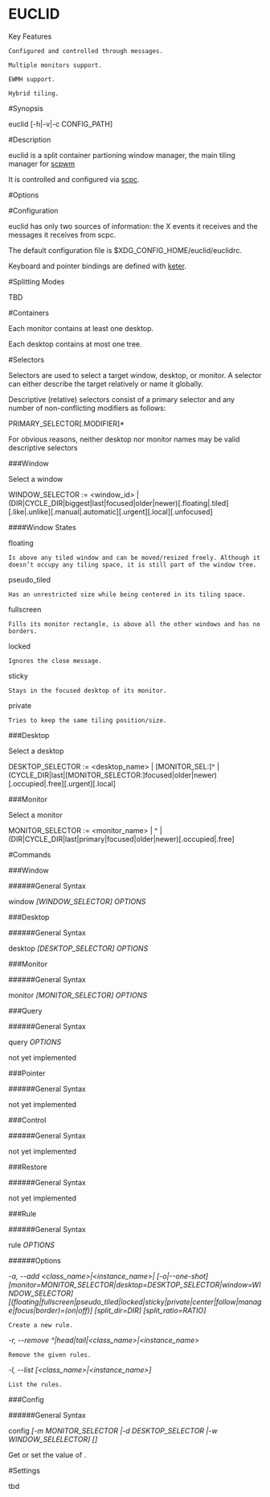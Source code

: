 # EUCLID

Key Features

    Configured and controlled through messages.

    Multiple monitors support.

    EWMH support.

    Hybrid tiling.


#Synopsis

euclid [-h|-v|-c CONFIG_PATH]


#Description


euclid is a split container partioning window manager, the main tiling manager for [scpwm](https://github.com/thrisp/scpwm) 

It is controlled and configured via [scpc](https://github.com/thrisp/scpwm/tree/master/scpc).


#Options
<!---
-h

    Print the synopsis and exit.

-v 

    verbose logging of messages to stdout

-version

    Print the version and exit.

-c CONFIG_PATH

    Use the given configuration file.
-->

#Configuration


euclid has only two sources of information: the X events it receives and the messages it receives from scpc.

The default configuration file is $XDG_CONFIG_HOME/euclid/euclidrc.

Keyboard and pointer bindings are defined with [keter](https://github.com/thrisp/scpwm/tree/master/keter).

<!---Example configuration files can be found in the examples directory.-->


#Splitting Modes

TBD


#Containers

Each monitor contains at least one desktop.

Each desktop contains at most one tree.


#Selectors


Selectors are used to select a target window, desktop, or monitor. A selector can either describe the target relatively or name it globally.

Descriptive (relative) selectors consist of a primary selector and any number of non-conflicting modifiers as follows:

PRIMARY_SELECTOR[.MODIFIER]\*

For obvious reasons, neither desktop nor monitor names may be valid descriptive selectors

###Window

Select a window

WINDOW_SELECTOR := <window_id> | (DIR|CYCLE_DIR|biggest|last|focused|older|newer)[.floating|.tiled][.like|.unlike][.manual|.automatic][.urgent][.local][.unfocused]

####Window States

floating

    Is above any tiled window and can be moved/resized freely. Although it doesn’t occupy any tiling space, it is still part of the window tree.

pseudo_tiled

    Has an unrestricted size while being centered in its tiling space.

fullscreen

    Fills its monitor rectangle, is above all the other windows and has no borders.

locked

    Ignores the close message.

sticky

    Stays in the focused desktop of its monitor.

private

    Tries to keep the same tiling position/size.

###Desktop

Select a desktop

DESKTOP_SELECTOR := <desktop_name> | [MONITOR_SEL:]^<n> | (CYCLE_DIR|last|[MONITOR_SELECTOR:]focused|older|newer)[.occupied|.free][.urgent][.local]

###Monitor

Select a monitor

MONITOR_SELECTOR := <monitor_name> | ^<n> | (DIR|CYCLE_DIR|last|primary|focused|older|newer)[.occupied|.free]

#Commands

###Window

######General Syntax

window *[WINDOW_SELECTOR] OPTIONS*

###Desktop

######General Syntax

desktop *[DESKTOP_SELECTOR] OPTIONS*

###Monitor

######General Syntax

monitor *[MONITOR_SELECTOR] OPTIONS*

###Query

######General Syntax

query *OPTIONS*

not yet implemented

###Pointer

######General Syntax

not yet implemented

###Control

######General Syntax

not yet implemented

###Restore

######General Syntax

not yet implemented

###Rule

######General Syntax

rule *OPTIONS*

######Options

*-a, --add <class_name>|<instance_name>| [-o|--one-shot] [monitor=MONITOR_SELECTOR|desktop=DESKTOP_SELECTOR|window=WINDOW_SELECTOR] [(floating|fullscreen|pseudo_tiled|locked|sticky|private|center|follow|manage|focus|border)=(on|off)] [split_dir=DIR] [split_ratio=RATIO]*

    Create a new rule.

*-r, --remove ^<n>|head|tail|<class_name>|<instance_name>*

    Remove the given rules.

*-l, --list [<class_name>|<instance_name>]*

    List the rules.

###Config

######General Syntax

config *[-m MONITOR_SELECTOR |-d DESKTOP_SELECTOR |-w WINDOW_SELELECTOR] <key> [<value>]*

Get or set the value of <key>.


#Settings

tbd

<!--
#Environment Variables
SCPWM_SOCKET

    The path of the socket used for the communication between scpc and euclid. 

    If it isn’t defined, then the following path is used:

    /tmp/scpwm<host_name>_<display_number>_<screen_number>-socket.
-->

